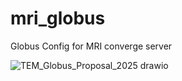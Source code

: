 # mri_globus
Globus Config for MRI converge server

![TEM_Globus_Proposal_2025 drawio](https://github.com/user-attachments/assets/d51d142a-ab3e-48c9-ae03-3052f6c7193e)


